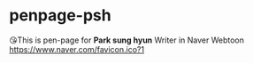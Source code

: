 # penpage-psh
😘This is pen-page for **Park sung hyun** Writer in Naver Webtoon
https://www.naver.com/favicon.ico?1
